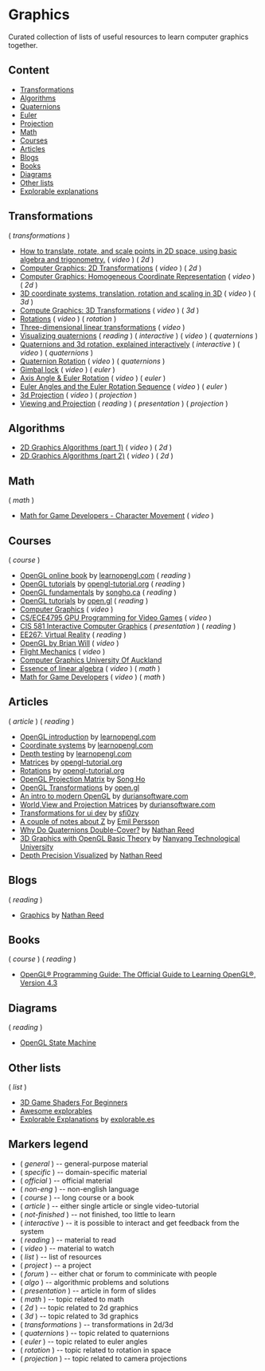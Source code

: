 # Graphics

Curated collection of lists of useful resources to learn computer graphics together.

## Content

- [Transformations](#transformations)
- [Algorithms](#algorithms)
- [Quaternions](#quaternions)
- [Euler](#euler)
- [Projection](#projection)
- [Math](#math)
- [Courses](#courses)
- [Articles](#articles)
- [Blogs](#blogs)
- [Books](#books)
- [Diagrams](#diagrams)
- [Other lists](#other-lists)
- [Explorable explanations](#explorable-explanations)

## Transformations

( _transformations_ )

- [How to translate, rotate, and scale points in 2D space, using basic algebra and trigonometry.](https://www.youtube.com/watch?v=SLWCc-mcd-I) ( _video_ ) ( _2d_ )
- [Computer Graphics: 2D Transformations](https://youtu.be/pZIFBV2Hcxo) ( _video_ ) ( _2d_ )
- [Computer Graphics: Homogeneous Coordinate Representation](https://youtu.be/mq2S1SzAD1s?list=PLE67F-VQUgLgws92d9gmP-AhBN_KQRGDW) ( _video_ ) ( _2d_ )
- [3D coordinate systems, translation, rotation and scaling in 3D](https://www.youtube.com/watch?v=rTN4nawkrZs) ( _video_ ) ( _3d_ )
- [Compute Graphics: 3D Transformations](https://youtu.be/1GmVN2zIAJQ?list=PLE67F-VQUgLgws92d9gmP-AhBN_KQRGDW) ( _video_ ) ( _3d_ )
- [Rotations](https://youtu.be/x8-WOQYlaAs?list=PLIbUZ3URbL0F8p5TUxBChxqpqEJY8yRJo) ( _video_ ) ( _rotation_ )
- [Three-dimensional linear transformations](https://youtu.be/rHLEWRxRGiM) ( _video_ )
- [Visualizing quaternions](https://eater.net/quaternions) ( _reading_ ) ( _interactive_ ) ( _video_ ) ( _quaternions_ )
- [Quaternions and 3d rotation, explained interactively](https://youtu.be/zjMuIxRvygQ) ( _interactive_ ) ( _video_ ) ( _quaternions_ )
- [Quaternion Rotation](https://youtu.be/4mXL751ko0w) ( _video_ ) ( _quaternions_ )
- [Gimbal lock](https://youtu.be/zc8b2Jo7mno) ( _video_ ) ( _euler_ )
- [Axis Angle & Euler Rotation](https://youtu.be/syQnn_xuB8U) ( _video_ ) ( _euler_ )
- [Euler Angles and the Euler Rotation Sequence](https://youtu.be/GJBc6z6p0KQ) ( _video_ ) ( _euler_ )
- [3d Projection](https://youtu.be/EUtbZ0egZDQ) ( _video_ ) ( _projection_ )
- [Viewing and Projection](https://www.cs.auckland.ac.nz/courses/compsci372s1c/yenLectures/ViewingAndProjection4up.pdf) ( _reading_ ) ( _presentation_ ) ( _projection_ )

## Algorithms

- [2D Graphics Algorithms (part 1)](https://youtu.be/bfvmPa9eWew) ( _video_ ) ( _2d_ )
- [2D Graphics Algorithms (part 2)](https://youtu.be/IDFB5CDpLDE) ( _video_ ) ( _2d_ )

## Math

( _math_ )

- [Math for Game Developers - Character Movement](https://www.youtube.com/watch?v=sKCF8A3XGxQ&list=PLW3Zl3wyJwWOpdhYedlD-yCB7WQoHf-My) ( _video_ )

## Courses

( _course_ )

- [OpenGL online book](https://learnopengl.com) by [learnopengl.com](https://learnopengl.com) ( _reading_ )
- [OpenGL tutorials](http://www.opengl-tutorial.org/) by [opengl-tutorial.org](http://www.opengl-tutorial.org/) ( _reading_ )
- [OpenGL fundamentals](http://www.songho.ca/opengl/) by [songho.ca](http://www.songho.ca) ( _reading_ )
- [OpenGL tutorials](https://open.gl/) by [open.gl](https://open.gl/) ( _reading_ )
- [Computer Graphics](https://www.youtube.com/playlist?list=PLE67F-VQUgLgws92d9gmP-AhBN_KQRGDW) ( _video_ )
- [CS/ECE4795 GPU Programming for Video Games](https://www.youtube.com/playlist?list=PLOunECWxELQQwayE8e3WjKPJsTGKknJ8w) ( _video_ )
- [CIS 581 Interactive Computer Graphics](https://web.cse.ohio-state.edu/~shen.94/581/Site/Slides.html) ( _presentation_ ) ( _reading_ )
- [EE267: Virtual Reality](https://stanford.edu/class/ee267/lectures/) ( _reading_ )
- [OpenGL by Brian Will](https://www.youtube.com/playlist?list=PLIbUZ3URbL0ESKHrvzXuHjrcLi7gxhBby) ( _video_ )
- [Flight Mechanics](https://www.youtube.com/playlist?list=PLxdnSsBqCrrEx3A6W94sQGClk6Q4YCg-h) ( _video_ )
- [Computer Graphics University Of Auckland](https://www.cs.auckland.ac.nz/courses/compsci372s1c/yenLectures/)
- [Essence of linear algebra](https://www.youtube.com/playlist?list=PLZHQObOWTQDPD3MizzM2xVFitgF8hE_ab) ( _video_ ) ( _math_ )
- [Math for Game Developers](https://www.youtube.com/playlist?list=PLW3Zl3wyJwWOpdhYedlD-yCB7WQoHf-My) ( _video_ ) ( _math_ )

## Articles

( _article_ ) ( _reading_ )

- [OpenGL introduction](https://learnopengl.com/Introduction) by [learnopengl.com](https://learnopengl.com)
- [Coordinate systems](https://learnopengl.com/Getting-started/Coordinate-Systems) by [learnopengl.com](https://learnopengl.com)
- [Depth testing](https://learnopengl.com/Advanced-OpenGL/Depth-testing) by [learnopengl.com](https://learnopengl.com)
- [Matrices](http://www.opengl-tutorial.org/beginners-tutorials/tutorial-3-matrices) by [opengl-tutorial.org](https://opengl-tutorial.org)
- [Rotations](http://www.opengl-tutorial.org/intermediate-tutorials/tutorial-17-quaternions) by [opengl-tutorial.org](https://opengl-tutorial.org)
- [OpenGL Projection Matrix](http://www.songho.ca/opengl/gl_projectionmatrix.html) by [Song Ho](http://www.songho.ca/)
- [OpenGL Transformations](https://open.gl/transformations) by [open.gl](https://open.gl/)
- [An intro to modern OpenGL](https://duriansoftware.com/joe/an-intro-to-modern-opengl.-table-of-contents) by [duriansoftware.com](https://duriansoftware.com/)
- [World,View and Projection Matrices](https://duriansoftware.com/joe/an-intro-to-modern-opengl.-chapter-3:-3d-transformation-and-projection) by [duriansoftware.com](https://duriansoftware.com/)
- [Transformations for ui dev](https://habr.com/ru/post/520078) by [sfi0zy](https://habr.com/ru/users/sfi0zy/)
- [A couple of notes about Z](http://www.humus.name/index.php?ID=255) by [Emil Persson](http://www.humus.name/)
- [Why Do Quaternions Double-Cover?](https://www.reedbeta.com/blog/why-quaternions-double-cover) by [Nathan Reed](https://www.reedbeta.com/)
- [3D Graphics with OpenGL Basic Theory](http://web.archive.org/web/20201113214817/https://www.ntu.edu.sg/home/ehchua/programming/opengl/CG_BasicsTheory.html) by [Nanyang Technological University](www.ntu.edu.sg)
- [Depth Precision Visualized](https://developer.nvidia.com/content/depth-precision-visualized) by [Nathan Reed](https://www.reedbeta.com/)

## Blogs

( _reading_ )

- [Graphics](https://www.reedbeta.com/blog/category/graphics/) by [Nathan Reed](https://www.reedbeta.com/)

## Books

( _course_ ) ( _reading_ )

- [OpenGL® Programming Guide: The Official Guide to Learning OpenGL®, Version 4.3](https://www.cs.utexas.edu/users/fussell/courses/cs354/handouts/Addison.Wesley.OpenGL.Programming.Guide.8th.Edition.Mar.2013.ISBN.0321773039.pdf)

## Diagrams

( _reading_ )

- [OpenGL State Machine](https://www.lri.fr/~mbl/ENS/IG2/docs/opengl-stm.pdf)

## Other lists

( _list_ )

- [3D Game Shaders For Beginners](https://github.com/lettier/3d-game-shaders-for-beginners)
- [Awesome explorables](https://github.com/sp4ke/awesome-explorables)
- [Explorable Explanations](https://explorabl.es/) by [explorable.es](https://explorabl.es/)

## Markers legend

- ( _general_ ) -- general-purpose material
- ( _specific_ ) -- domain-specific material
- ( _official_ ) -- official material
- ( _non-eng_ ) -- non-english language
- ( _course_ ) -- long course or a book
- ( _article_ ) -- either single article or single video-tutorial
- ( _not-finished_ ) -- not finished, too little to learn
- ( _interactive_ ) -- it is possible to interact and get feedback from the system
- ( _reading_ ) -- material to read
- ( _video_ ) -- material to watch
- ( _list_ ) -- list of resources
- ( _project_ ) -- a project
- ( _forum_ ) -- either chat or forum to comminicate with people
- ( _algo_ ) -- algorithmic problems and solutions
- ( _presentation_ ) -- article in form of slides
- ( _math_ ) -- topic related to math
- ( _2d_ ) -- topic related to 2d graphics
- ( _3d_ ) -- topic related to 3d graphics
- ( _transformations_ ) -- transformations in 2d/3d
- ( _quaternions_ ) -- topic related to quaternions
- ( _euler_ ) -- topic related to euler angles
- ( _rotation_ ) -- topic related to rotation in space
- ( _projection_ ) -- topic related to camera projections

